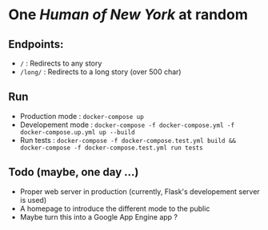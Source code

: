 One _Human of New York_ at random
=

Endpoints:
--

- `/` : Redirects to any story
- `/long/` : Redirects to a long story (over 500 char)

Run
--

- Production mode : `docker-compose up`
- Developement mode : `docker-compose -f docker-compose.yml -f docker-compose.up.yml up --build`
- Run tests : `docker-compose -f docker-compose.test.yml build && docker-compose -f docker-compose.test.yml run tests`

Todo (maybe, one day ...)
--

- Proper web server in production (currently, Flask's developement server is used)
- A homepage to introduce the different mode to the public
- Maybe turn this into a Google App Engine app ?

